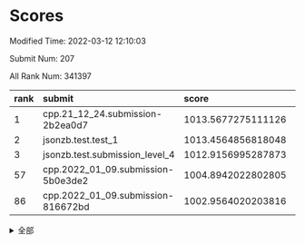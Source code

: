 # Scores

Modified Time: 2022-03-12 12:10:03

Submit Num: 207

All Rank Num: 341397

| rank |               submit               |       score        |       sigma        | pk_num |
| :--- | :--------------------------------- | :----------------- | :----------------- | :----- |
| 1    | cpp.21_12_24.submission-2b2ea0d7   | 1013.5677275111126 | 0.8073620319575893 | 6602   |
| 2    | jsonzb.test.test_1                 | 1013.4564856818048 | 0.7930705801598597 | 6599   |
| 3    | jsonzb.test.submission_level_4     | 1012.9156995287873 | 0.7991482964870402 | 6598   |
| 57   | cpp.2022_01_09.submission-5b0e3de2 | 1004.8942022802805 | 0.7109151818038012 | 6597   |
| 86   | cpp.2022_01_09.submission-816672bd | 1002.9564020203816 | 0.7204913877250839 | 6595   |


<details>
<summary>全部</summary>

| rank |                 submit                 |       score        |       sigma        | pk_num |
| :--- | :------------------------------------- | :----------------- | :----------------- | :----- |
| 1    | cpp.21_12_24.submission-2b2ea0d7       | 1013.5677275111126 | 0.8073620319575893 | 6602   |
| 2    | jsonzb.test.test_1                     | 1013.4564856818048 | 0.7930705801598597 | 6599   |
| 3    | jsonzb.test.submission_level_4         | 1012.9156995287873 | 0.7991482964870402 | 6598   |
| 4    | gobigger.level_3.submission_level_3_5  | 1011.969865493351  | 0.7976348657880198 | 6600   |
| 5    | gobigger.level_3.submission_level_3_36 | 1011.5813536932446 | 0.7736036199429212 | 6595   |
| 6    | gobigger.level_3.submission_level_3_6  | 1011.4777576698111 | 0.7743312812037633 | 6601   |
| 7    | gobigger.level_3.submission_level_3_19 | 1011.4026712805046 | 0.7716013321015915 | 6595   |
| 8    | gobigger.level_3.submission_level_3_31 | 1011.1973719495389 | 0.7673369930022895 | 6595   |
| 9    | gobigger.level_3.submission_level_3_2  | 1010.9797770546102 | 0.7537704026232358 | 6598   |
| 10   | gobigger.level_3.submission_level_3_46 | 1010.8881041611569 | 0.7710779622029049 | 6592   |
| 11   | gobigger.level_3.submission_level_3_15 | 1010.8661488455251 | 0.7681205855729828 | 6598   |
| 12   | gobigger.level_3.submission_level_3_7  | 1010.8557284068793 | 0.7705690518919991 | 6600   |
| 13   | gobigger.level_3.submission_level_3_3  | 1010.8310225174541 | 0.7588238825402471 | 6602   |
| 14   | gobigger.level_3.submission_level_3_34 | 1010.8265437792952 | 0.7729564097490513 | 6591   |
| 15   | gobigger.level_3.submission_level_3_27 | 1010.7014998272998 | 0.7685424708031198 | 6592   |
| 16   | gobigger.level_3.submission_level_3_14 | 1010.6098663949066 | 0.7586107013146495 | 6600   |
| 17   | gobigger.level_3.submission_level_3_42 | 1010.5931133846733 | 0.7647028741296121 | 6598   |
| 18   | gobigger.level_3.submission_level_3_23 | 1010.5737507444724 | 0.7622280154430584 | 6597   |
| 19   | gobigger.level_3.submission_level_3_49 | 1010.5424408738191 | 0.7825827989007756 | 6601   |
| 20   | gobigger.level_3.submission_level_3_21 | 1010.5233395077336 | 0.7624755508087294 | 6601   |
| 21   | gobigger.level_3.submission_level_3_18 | 1010.4402721592959 | 0.7583226466530457 | 6596   |
| 22   | gobigger.level_3.submission_level_3_11 | 1010.376402150646  | 0.7675477416703766 | 6589   |
| 23   | gobigger.level_3.submission_level_3_37 | 1010.295455923824  | 0.7815301267894671 | 6597   |
| 24   | gobigger.level_3.submission_level_3_20 | 1010.276987096233  | 0.7721832287615549 | 6593   |
| 25   | gobigger.level_3.submission_level_3_1  | 1010.2752038461498 | 0.7477044715539822 | 6591   |
| 26   | gobigger.level_3.submission_level_3_41 | 1010.2159948100829 | 0.7697476105583684 | 6593   |
| 27   | gobigger.level_3.submission_level_3_30 | 1010.2121661097779 | 0.7591074883498327 | 6601   |
| 28   | gobigger.level_3.submission_level_3_24 | 1010.0604845833271 | 0.7451501078297296 | 6596   |
| 29   | gobigger.level_3.submission_level_3_45 | 1009.9903293111752 | 0.7466486639667081 | 6596   |
| 30   | gobigger.level_3.submission_level_3_0  | 1009.9562193907383 | 0.7451039482533585 | 6596   |
| 31   | gobigger.level_3.submission_level_3_9  | 1009.9548373489716 | 0.7538136088018441 | 6594   |
| 32   | gobigger.level_3.submission_level_3_35 | 1009.9029409477071 | 0.7649003305837161 | 6598   |
| 33   | gobigger.level_3.submission_level_3_48 | 1009.7954311503808 | 0.7800914050308532 | 6596   |
| 34   | gobigger.level_3.submission_level_3_47 | 1009.7672041083011 | 0.7672140872881548 | 6601   |
| 35   | gobigger.level_3.submission_level_3_39 | 1009.7625576971379 | 0.7548153874020559 | 6598   |
| 36   | gobigger.level_3.submission_level_3_10 | 1009.7105357526731 | 0.7521295263938427 | 6598   |
| 37   | gobigger.level_3.submission_level_3_25 | 1009.7015529147375 | 0.7514987615230116 | 6596   |
| 38   | gobigger.level_3.submission_level_3_16 | 1009.6785792102829 | 0.764681569969508  | 6593   |
| 39   | gobigger.level_3.submission_level_3_32 | 1009.6689403661642 | 0.7533844735536384 | 6593   |
| 40   | gobigger.level_3.submission_level_3_13 | 1009.6589125421553 | 0.7646058247318119 | 6597   |
| 41   | gobigger.level_3.submission_level_3_43 | 1009.5765857590825 | 0.7570026660379776 | 6596   |
| 42   | gobigger.level_3.submission_level_3_12 | 1009.5599334978223 | 0.7382347766463292 | 6595   |
| 43   | gobigger.level_3.submission_level_3_40 | 1009.5359555064158 | 0.7819040187830514 | 6599   |
| 44   | gobigger.level_3.submission_level_3_22 | 1009.3118602870414 | 0.7316369918119088 | 6597   |
| 45   | gobigger.level_3.submission_level_3_29 | 1009.3059481456248 | 0.7931730993232409 | 6595   |
| 46   | gobigger.level_3.submission_level_3_4  | 1009.2404559109914 | 0.7643376954569229 | 6597   |
| 47   | gobigger.level_3.submission_level_3_44 | 1009.2388993250222 | 0.7570677846786301 | 6599   |
| 48   | gobigger.level_3.submission_level_3_38 | 1009.1746108797887 | 0.7490594926889538 | 6592   |
| 49   | gobigger.level_3.submission_level_3_33 | 1009.148464426431  | 0.7672776795451498 | 6601   |
| 50   | gobigger.level_3.submission_level_3_8  | 1009.0188958238072 | 0.7539273310993445 | 6597   |
| 51   | gobigger.level_3.submission_level_3_26 | 1008.9740740920599 | 0.723783748740046  | 6597   |
| 52   | gobigger.level_3.submission_level_3_17 | 1008.5094990438112 | 0.7520684058085336 | 6599   |
| 53   | gobigger.level_3.submission_level_3_28 | 1008.4639913461359 | 0.7446457215424824 | 6594   |
| 54   | gobigger.level_1.submission_level_1_29 | 1005.2833972480032 | 0.7400564368396962 | 6596   |
| 55   | gobigger.level_1.submission_level_1_28 | 1005.0896889457376 | 0.7377126820328888 | 6592   |
| 56   | gobigger.level_1.submission_level_1_21 | 1005.0228285940143 | 0.7245492287513046 | 6595   |
| 57   | cpp.2022_01_09.submission-5b0e3de2     | 1004.8942022802805 | 0.7109151818038012 | 6597   |
| 58   | gobigger.level_1.submission_level_1_3  | 1004.3842470857478 | 0.7264201058591563 | 6598   |
| 59   | gobigger.level_1.submission_level_1_11 | 1004.214669529513  | 0.7251351369588066 | 6595   |
| 60   | gobigger.level_1.submission_level_1_35 | 1004.0757677637638 | 0.722783531409427  | 6597   |
| 61   | gobigger.level_1.submission_level_1_0  | 1003.9148443178345 | 0.7152900298964106 | 6598   |
| 62   | gobigger.level_1.submission_level_1_27 | 1003.8424352109305 | 0.7180374500925614 | 6597   |
| 63   | gobigger.level_1.submission_level_1_49 | 1003.8375896022983 | 0.731419395528298  | 6597   |
| 64   | gobigger.level_1.submission_level_1_31 | 1003.6510517887509 | 0.7118511967338347 | 6597   |
| 65   | gobigger.level_1.submission_level_1_16 | 1003.6363387564109 | 0.7131736099664282 | 6594   |
| 66   | gobigger.level_1.submission_level_1_1  | 1003.6174173185406 | 0.7194629386114318 | 6598   |
| 67   | gobigger.level_1.submission_level_1_13 | 1003.5100658070717 | 0.7103853100166538 | 6598   |
| 68   | gobigger.level_1.submission_level_1_34 | 1003.5030646383851 | 0.7080791993480208 | 6601   |
| 69   | gobigger.level_1.submission_level_1_19 | 1003.4870088402598 | 0.7096565535948793 | 6597   |
| 70   | gobigger.level_1.submission_level_1_14 | 1003.470804570729  | 0.7119992135309584 | 6597   |
| 71   | gobigger.level_1.submission_level_1_43 | 1003.424802652706  | 0.7233384007870621 | 6598   |
| 72   | gobigger.level_1.submission_level_1_47 | 1003.3891492974575 | 0.717558575540668  | 6590   |
| 73   | gobigger.level_1.submission_level_1_23 | 1003.3812096333972 | 0.717535688702874  | 6595   |
| 74   | gobigger.level_1.submission_level_1_25 | 1003.3679712936968 | 0.7185462387434027 | 6598   |
| 75   | gobigger.level_1.submission_level_1_17 | 1003.3596573512111 | 0.7182612041045078 | 6595   |
| 76   | gobigger.level_1.submission_level_1_42 | 1003.3006475037045 | 0.716095983687075  | 6597   |
| 77   | gobigger.level_1.submission_level_1_41 | 1003.2626368941355 | 0.7121671592929103 | 6592   |
| 78   | gobigger.level_1.submission_level_1_7  | 1003.2597235842518 | 0.7112293655319522 | 6601   |
| 79   | gobigger.level_1.submission_level_1_45 | 1003.2222186543523 | 0.7053052809947662 | 6600   |
| 80   | gobigger.level_1.submission_level_1_24 | 1003.221340192308  | 0.7196872554371236 | 6596   |
| 81   | gobigger.level_1.submission_level_1_32 | 1003.1513211961064 | 0.7097531514958425 | 6601   |
| 82   | gobigger.level_1.submission_level_1_37 | 1003.137959630082  | 0.710543153186581  | 6596   |
| 83   | gobigger.level_1.submission_level_1_40 | 1003.1253814926123 | 0.7185075758674108 | 6601   |
| 84   | gobigger.level_1.submission_level_1_39 | 1003.1145317926157 | 0.7167812436693455 | 6597   |
| 85   | gobigger.level_1.submission_level_1_2  | 1003.0260897797177 | 0.7080072649629301 | 6599   |
| 86   | cpp.2022_01_09.submission-816672bd     | 1002.9564020203816 | 0.7204913877250839 | 6595   |
| 87   | gobigger.level_1.submission_level_1_22 | 1002.907629680037  | 0.7175624577547033 | 6601   |
| 88   | gobigger.level_1.submission_level_1_18 | 1002.8678848298764 | 0.7247401196180404 | 6599   |
| 89   | gobigger.level_1.submission_level_1_8  | 1002.8411165888151 | 0.720321406224985  | 6599   |
| 90   | gobigger.level_1.submission_level_1_46 | 1002.7902865093428 | 0.7160931512292142 | 6595   |
| 91   | gobigger.level_1.submission_level_1_44 | 1002.7455237209134 | 0.7180602314261841 | 6600   |
| 92   | gobigger.level_1.submission_level_1_5  | 1002.7247464707358 | 0.7207958270729211 | 6598   |
| 93   | gobigger.level_1.submission_level_1_26 | 1002.6525539072042 | 0.720121954461658  | 6594   |
| 94   | gobigger.level_1.submission_level_1_36 | 1002.6282838599225 | 0.7086251109459071 | 6595   |
| 95   | gobigger.level_1.submission_level_1_33 | 1002.5014632849781 | 0.7106892939119529 | 6601   |
| 96   | gobigger.level_1.submission_level_1_6  | 1002.4835040332098 | 0.7154597365691565 | 6601   |
| 97   | gobigger.level_1.submission_level_1_15 | 1002.4363610436635 | 0.711472279548153  | 6599   |
| 98   | gobigger.level_1.submission_level_1_12 | 1002.3172404586969 | 0.7133190852516543 | 6599   |
| 99   | gobigger.level_1.submission_level_1_30 | 1002.2759210027506 | 0.7195808087470947 | 6594   |
| 100  | gobigger.level_1.submission_level_1_9  | 1002.1926003587455 | 0.706059538571594  | 6594   |
| 101  | gobigger.level_1.submission_level_1_10 | 1002.173323168691  | 0.7111345401160544 | 6599   |
| 102  | gobigger.level_1.submission_level_1_48 | 1002.1426391535028 | 0.722343355017164  | 6597   |
| 103  | gobigger.level_1.submission_level_1_4  | 1001.7524493823809 | 0.7141318237975416 | 6598   |
| 104  | gobigger.level_1.submission_level_1_20 | 1001.6844572072124 | 0.7147975388200614 | 6594   |
| 105  | gobigger.level_1.submission_level_1_38 | 1001.498185729722  | 0.7139292824730977 | 6591   |
| 106  | gobigger.random.submission_random_17   | 997.7539445668702  | 0.7159154039442094 | 6597   |
| 107  | gobigger.random.submission_random_9    | 997.3653862400482  | 0.7001707973028167 | 6591   |
| 108  | gobigger.random.submission_random_31   | 997.1716808162654  | 0.7049149675495265 | 6593   |
| 109  | gobigger.random.submission_random_34   | 997.0849177918349  | 0.7086785714891987 | 6598   |
| 110  | gobigger.random.submission_random_11   | 996.9975148673826  | 0.7096944553336118 | 6598   |
| 111  | gobigger.random.submission_random_16   | 996.9620941773805  | 0.7164327212977916 | 6595   |
| 112  | gobigger.random.submission_random_40   | 996.8755647707809  | 0.6972831338912604 | 6594   |
| 113  | gobigger.random.submission_random_42   | 996.8184436395578  | 0.7201882308799837 | 6599   |
| 114  | gobigger.random.submission_random_21   | 996.7963783323088  | 0.7051610192301347 | 6595   |
| 115  | gobigger.random.submission_random_48   | 996.7161266125725  | 0.6934768533221635 | 6598   |
| 116  | gobigger.random.submission_random_39   | 996.6663034395066  | 0.7105185920580365 | 6599   |
| 117  | gobigger.random.submission_random_35   | 996.6556464923248  | 0.7078109698206947 | 6598   |
| 118  | gobigger.random.submission_random_26   | 996.6279836436364  | 0.7022476952075003 | 6597   |
| 119  | gobigger.random.submission_random_10   | 996.6061078774478  | 0.7064859348020028 | 6595   |
| 120  | gobigger.random.submission_random_3    | 996.4863173825498  | 0.7041222158077451 | 6598   |
| 121  | gobigger.random.submission_random_38   | 996.4573463181347  | 0.7159634217320292 | 6597   |
| 122  | gobigger.random.submission_random_6    | 996.3840296550864  | 0.7119340339901138 | 6600   |
| 123  | gobigger.random.submission_random_41   | 996.3491364142836  | 0.7082264757055481 | 6602   |
| 124  | gobigger.random.submission_random_14   | 996.309873142301   | 0.7131330557279584 | 6597   |
| 125  | gobigger.random.submission_random_45   | 996.3098430285639  | 0.7068688613907846 | 6598   |
| 126  | gobigger.random.submission_random_43   | 996.297607450676   | 0.7112190738405536 | 6598   |
| 127  | gobigger.random.submission_random_36   | 996.1448253809892  | 0.6988624648889291 | 6595   |
| 128  | gobigger.random.submission_random_7    | 996.1205335408838  | 0.7130968037999028 | 6603   |
| 129  | gobigger.random.submission_random_27   | 996.0979916380126  | 0.7044269565189005 | 6598   |
| 130  | gobigger.random.submission_random_19   | 996.0462490284218  | 0.7073685542904048 | 6598   |
| 131  | gobigger.random.submission_random_13   | 995.9234883414922  | 0.7100485304319767 | 6593   |
| 132  | gobigger.random.submission_random_33   | 995.9123114033899  | 0.7029856329044111 | 6597   |
| 133  | gobigger.random.submission_random_49   | 995.9002412545193  | 0.7180954879562209 | 6604   |
| 134  | gobigger.random.submission_random_25   | 995.8294277460154  | 0.7252809137334166 | 6597   |
| 135  | gobigger.random.submission_random_0    | 995.8055756130088  | 0.7093785962804368 | 6598   |
| 136  | gobigger.random.submission_random_37   | 995.7924430272211  | 0.7090968879964147 | 6596   |
| 137  | gobigger.random.submission_random_29   | 995.7488644699414  | 0.7108034324942715 | 6597   |
| 138  | gobigger.random.submission_random_46   | 995.703817066635   | 0.7066195311890425 | 6596   |
| 139  | gobigger.random.submission_random_15   | 995.5982039621318  | 0.7156705734895465 | 6598   |
| 140  | gobigger.random.submission_random_4    | 995.5671643288807  | 0.7005630373544947 | 6596   |
| 141  | gobigger.random.submission_random_47   | 995.560955749642   | 0.7054695276837134 | 6597   |
| 142  | gobigger.random.submission_random_32   | 995.4885663088887  | 0.7132305217336713 | 6595   |
| 143  | gobigger.random.submission_random_24   | 995.4774491003787  | 0.7126013551781953 | 6600   |
| 144  | gobigger.random.submission_random_30   | 995.4603945603949  | 0.7024423125850351 | 6602   |
| 145  | gobigger.random.submission_random_44   | 995.4513583544783  | 0.700900288001538  | 6604   |
| 146  | gobigger.random.submission_random_5    | 995.3931567959381  | 0.7304829915492518 | 6598   |
| 147  | gobigger.random.submission_random_8    | 995.3875192382056  | 0.7169966104812595 | 6598   |
| 148  | gobigger.random.submission_random_18   | 995.3131979767265  | 0.708957353143796  | 6597   |
| 149  | gobigger.random.submission_random_28   | 995.1529808273584  | 0.7206800771898634 | 6595   |
| 150  | gobigger.random.submission_random_20   | 995.0859242304591  | 0.7183514983390007 | 6597   |
| 151  | gobigger.random.submission_random_22   | 995.0800594159948  | 0.7091678312348403 | 6594   |
| 152  | gobigger.random.submission_random_12   | 994.9938167714291  | 0.7281650469620917 | 6601   |
| 153  | gobigger.random.submission_random_2    | 994.8642502325761  | 0.732049117785536  | 6597   |
| 154  | gobigger.random.submission_random_23   | 994.8088947874166  | 0.7016292483716637 | 6599   |
| 155  | gobigger.random.submission_random_1    | 994.557756383868   | 0.7160553603906511 | 6595   |
| 156  | gobigger.level_2.submission_level_2_17 | 994.3109254834206  | 0.7343210746378982 | 6599   |
| 157  | gobigger.level_2.submission_level_2_3  | 993.9705184547593  | 0.722807492805955  | 6599   |
| 158  | gobigger.level_2.submission_level_2_25 | 993.8267843962388  | 0.7562221615151513 | 6600   |
| 159  | gobigger.level_2.submission_level_2_14 | 993.74799817935    | 0.7625947326100727 | 6598   |
| 160  | gobigger.level_2.submission_level_2_9  | 993.6323956724874  | 0.7331531938513741 | 6601   |
| 161  | gobigger.level_2.submission_level_2_15 | 993.5101474287551  | 0.7487030597839216 | 6594   |
| 162  | gobigger.level_2.submission_level_2_21 | 993.4895035836403  | 0.7202545279296166 | 6593   |
| 163  | gobigger.level_2.submission_level_2_2  | 993.2378950295767  | 0.731194085431768  | 6597   |
| 164  | gobigger.level_2.submission_level_2_23 | 993.0633964676683  | 0.746875051992788  | 6598   |
| 165  | gobigger.level_2.submission_level_2_34 | 992.7429611531505  | 0.7399623141511604 | 6599   |
| 166  | gobigger.level_2.submission_level_2_43 | 992.7108173432867  | 0.7227429514827668 | 6593   |
| 167  | gobigger.level_2.submission_level_2_38 | 992.6918980235653  | 0.7326117546147419 | 6596   |
| 168  | gobigger.level_2.submission_level_2_47 | 992.6657731484657  | 0.7454591293503623 | 6596   |
| 169  | gobigger.level_2.submission_level_2_4  | 992.6532184161699  | 0.7244223051415999 | 6601   |
| 170  | gobigger.level_2.submission_level_2_26 | 992.5719922702472  | 0.7411801545156447 | 6595   |
| 171  | gobigger.level_2.submission_level_2_24 | 992.5522051533504  | 0.7300004909724095 | 6598   |
| 172  | gobigger.level_2.submission_level_2_45 | 992.389965003286   | 0.7467381260249023 | 6598   |
| 173  | gobigger.level_2.submission_level_2_48 | 992.3566229700851  | 0.7583066353979641 | 6595   |
| 174  | gobigger.level_2.submission_level_2_35 | 992.3174695713118  | 0.7196267194926066 | 6600   |
| 175  | gobigger.level_2.submission_level_2_16 | 992.2995940099704  | 0.7434502593388311 | 6592   |
| 176  | gobigger.level_2.submission_level_2_49 | 992.2929477326278  | 0.7304285960941499 | 6599   |
| 177  | gobigger.level_2.submission_level_2_41 | 992.1429828737347  | 0.7510384807949836 | 6592   |
| 178  | gobigger.level_2.submission_level_2_8  | 992.1314974356077  | 0.7626807839155133 | 6593   |
| 179  | gobigger.level_2.submission_level_2_5  | 992.1000057829928  | 0.7560805638868342 | 6601   |
| 180  | gobigger.level_2.submission_level_2_7  | 992.0297255686028  | 0.7409479576948836 | 6596   |
| 181  | gobigger.level_2.submission_level_2_11 | 992.0003496127948  | 0.7524503230776343 | 6600   |
| 182  | gobigger.level_2.submission_level_2_33 | 991.9131078504139  | 0.7311580933482481 | 6600   |
| 183  | gobigger.level_2.submission_level_2_30 | 991.8765963205395  | 0.721706535222403  | 6596   |
| 184  | gobigger.level_2.submission_level_2_19 | 991.7970860708867  | 0.761466716800768  | 6600   |
| 185  | gobigger.level_2.submission_level_2_27 | 991.7575831071066  | 0.7361686760779235 | 6596   |
| 186  | gobigger.level_2.submission_level_2_39 | 991.6290442968906  | 0.7538699227348152 | 6601   |
| 187  | gobigger.level_2.submission_level_2_6  | 991.5980856338176  | 0.7429799910736551 | 6595   |
| 188  | gobigger.level_2.submission_level_2_29 | 991.5576725234695  | 0.7317285254092203 | 6596   |
| 189  | gobigger.level_2.submission_level_2_40 | 991.5565681778331  | 0.7617016428147043 | 6598   |
| 190  | gobigger.level_2.submission_level_2_20 | 991.5317067291404  | 0.7482960755227995 | 6597   |
| 191  | gobigger.level_2.submission_level_2_44 | 991.4756249856018  | 0.7734494002504427 | 6598   |
| 192  | gobigger.level_2.submission_level_2_12 | 991.4291555970374  | 0.744338381310022  | 6596   |
| 193  | gobigger.level_2.submission_level_2_10 | 991.3449636176173  | 0.7537806996355699 | 6599   |
| 194  | gobigger.level_2.submission_level_2_31 | 991.3295615059667  | 0.7423945797064746 | 6596   |
| 195  | gobigger.level_2.submission_level_2_32 | 991.2550786199467  | 0.7532491331812199 | 6596   |
| 196  | gobigger.level_2.submission_level_2_13 | 991.2316123660377  | 0.7548257131653013 | 6598   |
| 197  | gobigger.level_2.submission_level_2_42 | 991.1852736568197  | 0.7585776349756792 | 6596   |
| 198  | gobigger.level_2.submission_level_2_28 | 991.0741172936125  | 0.7580579860034711 | 6594   |
| 199  | gobigger.level_2.submission_level_2_18 | 991.0333768325077  | 0.7496664887454239 | 6601   |
| 200  | gobigger.level_2.submission_level_2_0  | 990.9408889952135  | 0.756802281166312  | 6595   |
| 201  | gobigger.level_2.submission_level_2_1  | 990.6423292019275  | 0.7492485006617692 | 6596   |
| 202  | gobigger.level_2.submission_level_2_46 | 990.52288413637    | 0.7526531915230824 | 6595   |
| 203  | gobigger.level_2.submission_level_2_22 | 990.4985071886786  | 0.7720788461140166 | 6598   |
| 204  | gobigger.level_2.submission_level_2_37 | 990.4957527708658  | 0.7562265023109878 | 6596   |
| 205  | gobigger.level_2.submission_level_2_36 | 990.0253254151501  | 0.758975200969262  | 6596   |
| 206  | gobigger.none.submission_none_1        | 978.1418686927266  | 1.2556464282447564 | 6599   |
| 207  | gobigger.none.submission_none_0        | 977.2971649843647  | 1.3563848972246406 | 6600   |

</details>